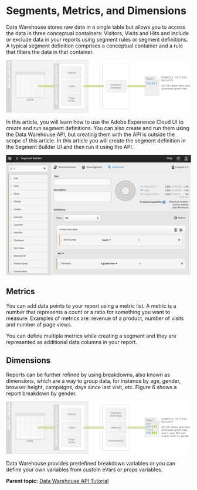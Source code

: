 # Segments, Metrics, and Dimensions

 

Data Warehouse stores raw data in a single table but allows you to access the data in three conceptual containers: Visitors, Visits and Hits and include or exclude data in your reports using segment rules or segment definitions. A typical segment definition comprises a conceptual container and a rule that filters the data in that container.

![](graphics/dwrep003.png)

In this article, you will learn how to use the Adobe Experience Cloud UI to create and run segment definitions. You can also create and run them using the Data Warehouse API, but creating them with the API is outside the scope of this article. In this article you will create the segment definition in the Segment Builder UI and then run it using the API.

![](graphics/get-started-data-warehouse-api-figure-4.png)

## Metrics

You can add data points to your report using a metric list. A metric is a number that represents a count or a ratio for something you want to measure. Examples of metrics are: revenue of a product, number of visits and number of page views.

You can define multiple metrics while creating a segment and they are represented as additional data columns in your report.

## Dimensions

Reports can be further refined by using breakdowns, also known as dimensions, which are a way to group data, for instance by age, gender, browser height, campaigns, days since last visit, etc. Figure 6 shows a report breakdown by gender.

![](graphics/dwrep007.png)

Data Warehouse provides predefined breakdown variables or you can define your own variables from custom eVars or props variables.

**Parent topic:** [Data Warehouse API Tutorial](c_data_warehouse_API_tutorial.md)

